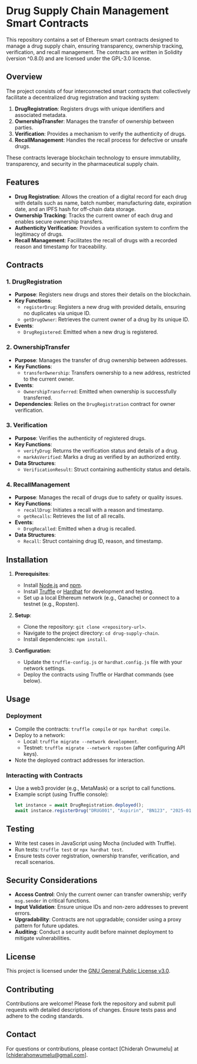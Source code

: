 # Drug Supply Chain Management Smart Contracts

This repository contains a set of Ethereum smart contracts designed to manage a drug supply chain, ensuring transparency, ownership tracking, verification, and recall management. The contracts are written in Solidity (version ^0.8.0) and are licensed under the GPL-3.0 license.

## Overview

The project consists of four interconnected smart contracts that collectively facilitate a decentralized drug registration and tracking system:

1. **DrugRegistration**: Registers drugs with unique identifiers and associated metadata.
2. **OwnershipTransfer**: Manages the transfer of ownership between parties.
3. **Verification**: Provides a mechanism to verify the authenticity of drugs.
4. **RecallManagement**: Handles the recall process for defective or unsafe drugs.

These contracts leverage blockchain technology to ensure immutability, transparency, and security in the pharmaceutical supply chain.

## Features

- **Drug Registration**: Allows the creation of a digital record for each drug with details such as name, batch number, manufacturing date, expiration date, and an IPFS hash for off-chain data storage.
- **Ownership Tracking**: Tracks the current owner of each drug and enables secure ownership transfers.
- **Authenticity Verification**: Provides a verification system to confirm the legitimacy of drugs.
- **Recall Management**: Facilitates the recall of drugs with a recorded reason and timestamp for traceability.

## Contracts

### 1. DrugRegistration
- **Purpose**: Registers new drugs and stores their details on the blockchain.
- **Key Functions**:
  - `registerDrug`: Registers a new drug with provided details, ensuring no duplicates via unique ID.
  - `getDrugOwner`: Retrieves the current owner of a drug by its unique ID.
- **Events**:
  - `DrugRegistered`: Emitted when a new drug is registered.

### 2. OwnershipTransfer
- **Purpose**: Manages the transfer of drug ownership between addresses.
- **Key Functions**:
  - `transferOwnership`: Transfers ownership to a new address, restricted to the current owner.
- **Events**:
  - `OwnershipTransferred`: Emitted when ownership is successfully transferred.
- **Dependencies**: Relies on the `DrugRegistration` contract for owner verification.

### 3. Verification
- **Purpose**: Verifies the authenticity of registered drugs.
- **Key Functions**:
  - `verifyDrug`: Returns the verification status and details of a drug.
  - `markAsVerified`: Marks a drug as verified by an authorized entity.
- **Data Structures**:
  - `VerificationResult`: Struct containing authenticity status and details.

### 4. RecallManagement
- **Purpose**: Manages the recall of drugs due to safety or quality issues.
- **Key Functions**:
  - `recallDrug`: Initiates a recall with a reason and timestamp.
  - `getRecalls`: Retrieves the list of all recalls.
- **Events**:
  - `DrugRecalled`: Emitted when a drug is recalled.
- **Data Structures**:
  - `Recall`: Struct containing drug ID, reason, and timestamp.

## Installation

1. **Prerequisites**:
   - Install [Node.js](https://nodejs.org/) and [npm](https://www.npmjs.com/).
   - Install [Truffle](https://www.trufflesuite.com/truffle/) or [Hardhat](https://hardhat.org/) for development and testing.
   - Set up a local Ethereum network (e.g., Ganache) or connect to a testnet (e.g., Ropsten).

2. **Setup**:
   - Clone the repository: `git clone <repository-url>`.
   - Navigate to the project directory: `cd drug-supply-chain`.
   - Install dependencies: `npm install`.

3. **Configuration**:
   - Update the `truffle-config.js` or `hardhat.config.js` file with your network settings.
   - Deploy the contracts using Truffle or Hardhat commands (see below).

## Usage

### Deployment
- Compile the contracts: `truffle compile` or `npx hardhat compile`.
- Deploy to a network:
  - Local: `truffle migrate --network development`.
  - Testnet: `truffle migrate --network ropsten` (after configuring API keys).
- Note the deployed contract addresses for interaction.

### Interacting with Contracts
- Use a web3 provider (e.g., MetaMask) or a script to call functions.
- Example script (using Truffle console):
  ```javascript
  let instance = await DrugRegistration.deployed();
  await instance.registerDrug("DRUG001", "Aspirin", "BN123", "2025-01-01", "2026-01-01", "Qm...");
  ```

## Testing
- Write test cases in JavaScript using Mocha (included with Truffle).
- Run tests: `truffle test` or `npx hardhat test`.
- Ensure tests cover registration, ownership transfer, verification, and recall scenarios.

## Security Considerations
- **Access Control**: Only the current owner can transfer ownership; verify `msg.sender` in critical functions.
- **Input Validation**: Ensure unique IDs and non-zero addresses to prevent errors.
- **Upgradability**: Contracts are not upgradable; consider using a proxy pattern for future updates.
- **Auditing**: Conduct a security audit before mainnet deployment to mitigate vulnerabilities.

## License
This project is licensed under the [GNU General Public License v3.0](https://www.gnu.org/licenses/gpl-3.0.en.html).

## Contributing
Contributions are welcome! Please fork the repository and submit pull requests with detailed descriptions of changes. Ensure tests pass and adhere to the coding standards.

## Contact
For questions or contributions, please contact [Chiderah Onwumelu] at [chiderahonwumelu@gmail.com].

